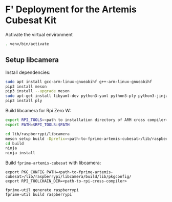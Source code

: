 # F' Deployment for the Artemis Cubesat Kit

Activate the virtual environment
```sh
. venv/bin/activate
```

## Setup libcamera

Install dependencies:
```sh
sudo apt install gcc-arm-linux-gnueabihf g++-arm-linux-gnueabihf
pip3 install meson
pip3 install --upgrade meson
sudo apt-get install libyaml-dev python3-yaml python3-ply python3-jinja2 pkg-config
pip3 install ply
```

Build libcamera for Rpi Zero W:
```sh
export RPI_TOOLS=<path to installation directory of ARM cross compiler>
export PATH=$RPI_TOOLS:$PATH

cd lib/raspberrypi/libcamera
meson setup build -Dprefix=<path-to-fprime-artemis-cubesat>/lib/raspberrypi/libcamera/build/ -Dpipelines=rpi/vc4 -Dipas=rpi/vc4 --cross-file ../libcamera-aarch32.txt
cd build
ninja
ninja install
```

Build `fprime-artemis-cubesat` with libcamera:
```
export PKG_CONFIG_PATH=<path-to-fprime-artemis-cubesat>/lib/raspberrypi/libcamera/build/lib/pkgconfig/
export RPI_TOOLCHAIN_DIR=<path-to-rpi-cross-compiler>

fprime-util generate raspberrypi
fprime-util build raspberrypi
```

